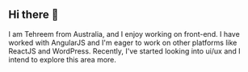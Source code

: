 ## Hi there 👋

I am Tehreem from Australia, and I enjoy working on front-end. I have worked with AngularJS and I'm eager to work on other platforms like ReactJS and WordPress. Recently, I've started looking into ui/ux and I intend to explore this area more. 
